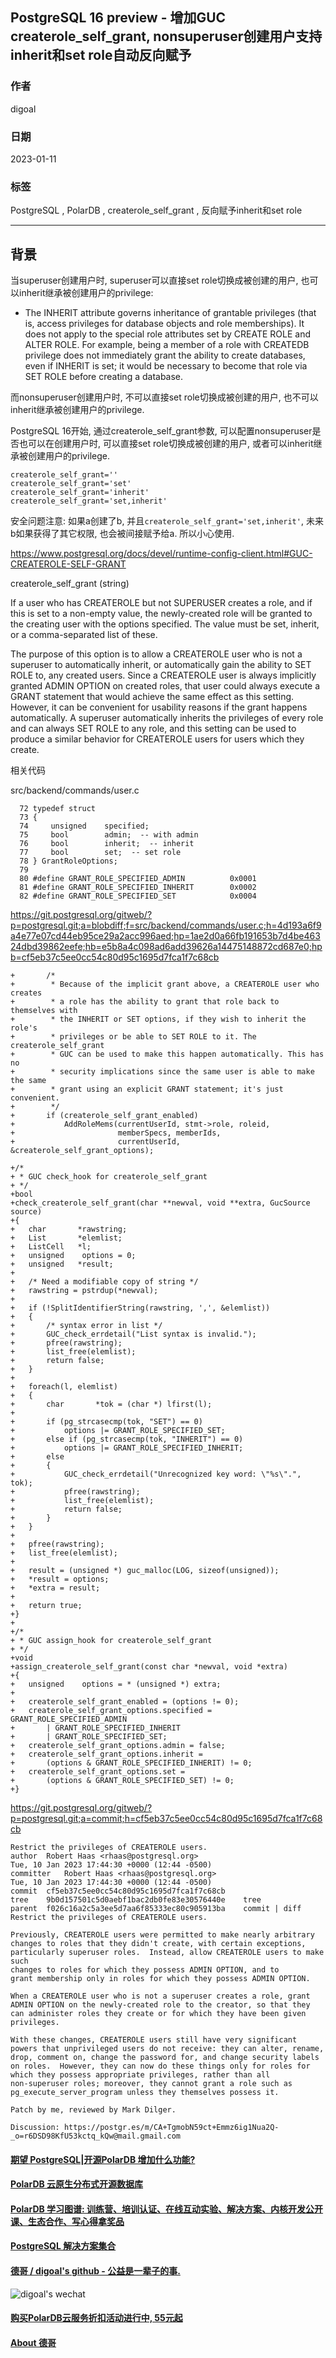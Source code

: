 ## PostgreSQL 16 preview - 增加GUC createrole_self_grant, nonsuperuser创建用户支持inherit和set role自动反向赋予  
    
### 作者    
digoal    
    
### 日期    
2023-01-11    
    
### 标签    
PostgreSQL , PolarDB , createrole_self_grant , 反向赋予inherit和set role   
    
----    
    
## 背景    
当superuser创建用户时, superuser可以直接set role切换成被创建的用户, 也可以inherit继承被创建用户的privilege:  
- The INHERIT attribute governs inheritance of grantable privileges (that is, access privileges for database objects and role memberships). It does not apply to the special role attributes set by CREATE ROLE and ALTER ROLE. For example, being a member of a role with CREATEDB privilege does not immediately grant the ability to create databases, even if INHERIT is set; it would be necessary to become that role via SET ROLE before creating a database.  
  
而nonsuperuser创建用户时, 不可以直接set role切换成被创建的用户, 也不可以inherit继承被创建用户的privilege.  
  
PostgreSQL 16开始, 通过createrole_self_grant参数, 可以配置nonsuperuser是否也可以在创建用户时, 可以直接set role切换成被创建的用户, 或者可以inherit继承被创建用户的privilege.  
  
```  
createrole_self_grant=''  
createrole_self_grant='set'  
createrole_self_grant='inherit'  
createrole_self_grant='set,inherit'  
```  
  
安全问题注意: 如果a创建了b, 并且`createrole_self_grant='set,inherit'`, 未来b如果获得了其它权限, 也会被间接赋予给a.  所以小心使用.  
  
https://www.postgresql.org/docs/devel/runtime-config-client.html#GUC-CREATEROLE-SELF-GRANT  
  
createrole_self_grant (string)  
  
If a user who has CREATEROLE but not SUPERUSER creates a role, and if this is set to a non-empty value, the newly-created role will be granted to the creating user with the options specified. The value must be set, inherit, or a comma-separated list of these.  
  
The purpose of this option is to allow a CREATEROLE user who is not a superuser to automatically inherit, or automatically gain the ability to SET ROLE to, any created users. Since a CREATEROLE user is always implicitly granted ADMIN OPTION on created roles, that user could always execute a GRANT statement that would achieve the same effect as this setting. However, it can be convenient for usability reasons if the grant happens automatically. A superuser automatically inherits the privileges of every role and can always SET ROLE to any role, and this setting can be used to produce a similar behavior for CREATEROLE users for users which they create.  
  
相关代码  
  
src/backend/commands/user.c  
  
```  
  72 typedef struct  
  73 {  
  74     unsigned    specified;  
  75     bool        admin;  -- with admin   
  76     bool        inherit;  -- inherit  
  77     bool        set;  -- set role  
  78 } GrantRoleOptions;  
  79   
  80 #define GRANT_ROLE_SPECIFIED_ADMIN          0x0001  
  81 #define GRANT_ROLE_SPECIFIED_INHERIT        0x0002  
  82 #define GRANT_ROLE_SPECIFIED_SET            0x0004  
```  
  
https://git.postgresql.org/gitweb/?p=postgresql.git;a=blobdiff;f=src/backend/commands/user.c;h=4d193a6f9a4e77e07cd44eb95ce29a2acc996aed;hp=1ae2d0a66fb191653b7d4be46324dbd39862eefe;hb=e5b8a4c098ad6add39626a14475148872cd687e0;hpb=cf5eb37c5ee0cc54c80d95c1695d7fca1f7c68cb  
  
```  
+       /*  
+        * Because of the implicit grant above, a CREATEROLE user who creates  
+        * a role has the ability to grant that role back to themselves with  
+        * the INHERIT or SET options, if they wish to inherit the role's  
+        * privileges or be able to SET ROLE to it. The createrole_self_grant  
+        * GUC can be used to make this happen automatically. This has no  
+        * security implications since the same user is able to make the same  
+        * grant using an explicit GRANT statement; it's just convenient.  
+        */  
+       if (createrole_self_grant_enabled)  
+           AddRoleMems(currentUserId, stmt->role, roleid,  
+                       memberSpecs, memberIds,  
+                       currentUserId, &createrole_self_grant_options);  
  
+/*  
+ * GUC check_hook for createrole_self_grant  
+ */  
+bool  
+check_createrole_self_grant(char **newval, void **extra, GucSource source)  
+{  
+   char       *rawstring;  
+   List       *elemlist;  
+   ListCell   *l;  
+   unsigned    options = 0;  
+   unsigned   *result;  
+  
+   /* Need a modifiable copy of string */  
+   rawstring = pstrdup(*newval);  
+  
+   if (!SplitIdentifierString(rawstring, ',', &elemlist))  
+   {  
+       /* syntax error in list */  
+       GUC_check_errdetail("List syntax is invalid.");  
+       pfree(rawstring);  
+       list_free(elemlist);  
+       return false;  
+   }  
+  
+   foreach(l, elemlist)  
+   {  
+       char       *tok = (char *) lfirst(l);  
+  
+       if (pg_strcasecmp(tok, "SET") == 0)  
+           options |= GRANT_ROLE_SPECIFIED_SET;  
+       else if (pg_strcasecmp(tok, "INHERIT") == 0)  
+           options |= GRANT_ROLE_SPECIFIED_INHERIT;  
+       else  
+       {  
+           GUC_check_errdetail("Unrecognized key word: \"%s\".", tok);  
+           pfree(rawstring);  
+           list_free(elemlist);  
+           return false;  
+       }  
+   }  
+  
+   pfree(rawstring);  
+   list_free(elemlist);  
+  
+   result = (unsigned *) guc_malloc(LOG, sizeof(unsigned));  
+   *result = options;  
+   *extra = result;  
+  
+   return true;  
+}  
+  
+/*  
+ * GUC assign_hook for createrole_self_grant  
+ */  
+void  
+assign_createrole_self_grant(const char *newval, void *extra)  
+{  
+   unsigned    options = * (unsigned *) extra;  
+  
+   createrole_self_grant_enabled = (options != 0);  
+   createrole_self_grant_options.specified = GRANT_ROLE_SPECIFIED_ADMIN  
+       | GRANT_ROLE_SPECIFIED_INHERIT  
+       | GRANT_ROLE_SPECIFIED_SET;  
+   createrole_self_grant_options.admin = false;  
+   createrole_self_grant_options.inherit =  
+       (options & GRANT_ROLE_SPECIFIED_INHERIT) != 0;  
+   createrole_self_grant_options.set =  
+       (options & GRANT_ROLE_SPECIFIED_SET) != 0;  
+}  
```  
  
https://git.postgresql.org/gitweb/?p=postgresql.git;a=commit;h=cf5eb37c5ee0cc54c80d95c1695d7fca1f7c68cb  
  
```
Restrict the privileges of CREATEROLE users.
author	Robert Haas <rhaas@postgresql.org>	
Tue, 10 Jan 2023 17:44:30 +0000 (12:44 -0500)
committer	Robert Haas <rhaas@postgresql.org>	
Tue, 10 Jan 2023 17:44:30 +0000 (12:44 -0500)
commit	cf5eb37c5ee0cc54c80d95c1695d7fca1f7c68cb
tree	9b0d157501c5d0aebf1bac2db0fe83e30576440e	tree
parent	f026c16a2c5a3ee5d7aa6f85333ec80c905913ba	commit | diff
Restrict the privileges of CREATEROLE users.

Previously, CREATEROLE users were permitted to make nearly arbitrary
changes to roles that they didn't create, with certain exceptions,
particularly superuser roles.  Instead, allow CREATEROLE users to make such
changes to roles for which they possess ADMIN OPTION, and to
grant membership only in roles for which they possess ADMIN OPTION.

When a CREATEROLE user who is not a superuser creates a role, grant
ADMIN OPTION on the newly-created role to the creator, so that they
can administer roles they create or for which they have been given
privileges.

With these changes, CREATEROLE users still have very significant
powers that unprivileged users do not receive: they can alter, rename,
drop, comment on, change the password for, and change security labels
on roles.  However, they can now do these things only for roles for
which they possess appropriate privileges, rather than all
non-superuser roles; moreover, they cannot grant a role such as
pg_execute_server_program unless they themselves possess it.

Patch by me, reviewed by Mark Dilger.

Discussion: https://postgr.es/m/CA+TgmobN59ct+Emmz6ig1Nua2Q-_o=r6DSD98KfU53kctq_kQw@mail.gmail.com
```
  
  
#### [期望 PostgreSQL|开源PolarDB 增加什么功能?](https://github.com/digoal/blog/issues/76 "269ac3d1c492e938c0191101c7238216")
  
  
#### [PolarDB 云原生分布式开源数据库](https://github.com/ApsaraDB "57258f76c37864c6e6d23383d05714ea")
  
  
#### [PolarDB 学习图谱: 训练营、培训认证、在线互动实验、解决方案、内核开发公开课、生态合作、写心得拿奖品](https://www.aliyun.com/database/openpolardb/activity "8642f60e04ed0c814bf9cb9677976bd4")
  
  
#### [PostgreSQL 解决方案集合](../201706/20170601_02.md "40cff096e9ed7122c512b35d8561d9c8")
  
  
#### [德哥 / digoal's github - 公益是一辈子的事.](https://github.com/digoal/blog/blob/master/README.md "22709685feb7cab07d30f30387f0a9ae")
  
  
![digoal's wechat](../pic/digoal_weixin.jpg "f7ad92eeba24523fd47a6e1a0e691b59")
  
  
#### [购买PolarDB云服务折扣活动进行中, 55元起](https://www.aliyun.com/activity/new/polardb-yunparter?userCode=bsb3t4al "e0495c413bedacabb75ff1e880be465a")
  
  
#### [About 德哥](https://github.com/digoal/blog/blob/master/me/readme.md "a37735981e7704886ffd590565582dd0")
  
